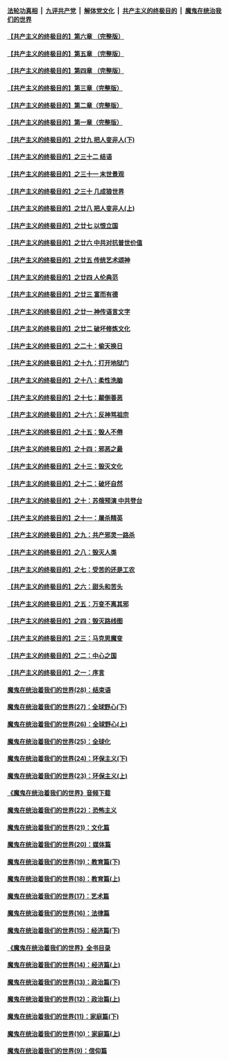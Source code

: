 

####  [法轮功真相](../../../../basic/blob/master/README.md?t=04011231) &nbsp;|&nbsp; [九评共产党](../../../../9ping.md/blob/master/README.md?t=04011231) &nbsp;|&nbsp; [解体党文化](../../../../jtdwh.md/blob/master/README.md?t=04011231)  &nbsp;|&nbsp; [共产主义的终极目的](../../../../gczydzjmd.md/blob/master/README.md?t=04011231) &nbsp;|&nbsp; [魔鬼在统治我们的世界](../../../../mgztzwmdsj.md/blob/master/README.md?t=04011231) 

#### [【共产主义的终极目的】第六章 （完整版）](../pages/nsc422/n11428913.md?t=04011231) 

#### [【共产主义的终极目的】第五章 （完整版）](../pages/nsc422/n11428912.md?t=04011231) 

#### [【共产主义的终极目的】第四章 （完整版）](../pages/nsc422/n11428907.md?t=04011231) 

#### [【共产主义的终极目的】第三章（完整版）](../pages/nsc422/n11428848.md?t=04011231) 

#### [【共产主义的终极目的】第二章（完整版）](../pages/nsc422/n11428831.md?t=04011231) 

#### [【共产主义的终极目的】第一章（完整版）](../pages/nsc422/n11417651.md?t=04011231) 

#### [【共产主义的终极目的】之廿九 把人变非人(下)](../pages/nsc422/n11344140.md?t=04011231) 

#### [【共产主义的终极目的】之三十二 结语](../pages/nsc422/n11360535.md?t=04011231) 

#### [【共产主义的终极目的】之三十一 末世景观](../pages/nsc422/n11351129.md?t=04011231) 

#### [【共产主义的终极目的】之三十 几成狼世界](../pages/nsc422/n11348280.md?t=04011231) 

#### [【共产主义的终极目的】之廿八 把人变非人(上)](../pages/nsc422/n11340492.md?t=04011231) 

#### [【共产主义的终极目的】之廿七 以恨立国](../pages/nsc422/n11336944.md?t=04011231) 

#### [【共产主义的终极目的】之廿六 中共对抗普世价值](../pages/nsc422/n11324785.md?t=04011231) 

#### [【共产主义的终极目的】之廿五 传统艺术颂神](../pages/nsc422/n11296396.md?t=04011231) 

#### [【共产主义的终极目的】之廿四 人伦典范](../pages/nsc422/n11296397.md?t=04011231) 

#### [【共产主义的终极目的】之廿三 富而有德](../pages/nsc422/n11283598.md?t=04011231) 

#### [【共产主义的终极目的】之廿一 神传语言文字](../pages/nsc422/n11263265.md?t=04011231) 

#### [【共产主义的终极目的】之廿二 破坏修炼文化](../pages/nsc422/n11245728.md?t=04011231) 

#### [【共产主义的终极目的】之二十：偷天换日](../pages/nsc422/n11238846.md?t=04011231) 

#### [【共产主义的终极目的】之十九：打开地狱门](../pages/nsc422/n11206376.md?t=04011231) 

#### [【共产主义的终极目的】之十八：柔性洗脑](../pages/nsc422/n11199994.md?t=04011231) 

#### [【共产主义的终极目的】之十七：颠倒善恶](../pages/nsc422/n11179782.md?t=04011231) 

#### [【共产主义的终极目的】之十六：反神骂祖宗](../pages/nsc422/n11166798.md?t=04011231) 

#### [【共产主义的终极目的】之十五：毁人不倦](../pages/nsc422/n11166792.md?t=04011231) 

#### [【共产主义的终极目的】之十四：邪恶之最](../pages/nsc422/n11150249.md?t=04011231) 

#### [【共产主义的终极目的】之十三：毁灭文化](../pages/nsc422/n11135227.md?t=04011231) 

#### [【共产主义的终极目的】之十二：破坏自然](../pages/nsc422/n11135214.md?t=04011231) 

#### [【共产主义的终极目的】之十：苏俄预演 中共登台](../pages/nsc422/n11118424.md?t=04011231) 

#### [【共产主义的终极目的】之十一：屠杀精英](../pages/nsc422/n11118442.md?t=04011231) 

#### [【共产主义的终极目的】之九：共产邪灵一路杀](../pages/nsc422/n11114139.md?t=04011231) 

#### [【共产主义的终极目的】之八：毁灭人类](../pages/nsc422/n11108503.md?t=04011231) 

#### [【共产主义的终极目的】之七：受苦的还是工农](../pages/nsc422/n11101809.md?t=04011231) 

#### [【共产主义的终极目的】之六：甜头和苦头](../pages/nsc422/n11096971.md?t=04011231) 

#### [【共产主义的终极目的】之五：万变不离其邪](../pages/nsc422/n11091285.md?t=04011231) 

#### [【共产主义的终极目的】之四：毁灭路线图](../pages/nsc422/n11086284.md?t=04011231) 

#### [【共产主义的终极目的】之三：马克思魔变](../pages/nsc422/n11061941.md?t=04011231) 

#### [【共产主义的终极目的】之二：中心之国](../pages/nsc422/n11047728.md?t=04011231) 

#### [【共产主义的终极目的】之一：序言](../pages/nsc422/n11086077.md?t=04011231) 

#### [魔鬼在统治着我们的世界(28)：结束语](../pages/nsc422/n10936246.md?t=04011231) 

#### [魔鬼在统治着我们的世界(27)：全球野心(下)](../pages/nsc422/n10928319.md?t=04011231) 

#### [魔鬼在统治着我们的世界(26)：全球野心(上)](../pages/nsc422/n10900318.md?t=04011231) 

#### [魔鬼在统治着我们的世界(25)：全球化](../pages/nsc422/n10788205.md?t=04011231) 

#### [魔鬼在统治着我们的世界(24)：环保主义(下)](../pages/nsc422/n10695307.md?t=04011231) 

#### [魔鬼在统治着我们的世界(23)：环保主义(上)](../pages/nsc422/n10688613.md?t=04011231) 

#### [《魔鬼在统治着我们的世界》音频下载](../pages/nsc422/n10635553.md?t=04011231) 

#### [魔鬼在统治着我们的世界(22)：恐怖主义](../pages/nsc422/n10614727.md?t=04011231) 

#### [魔鬼在统治着我们的世界(21)：文化篇](../pages/nsc422/n10597706.md?t=04011231) 

#### [魔鬼在统治着我们的世界(20)：媒体篇](../pages/nsc422/n10586579.md?t=04011231) 

#### [魔鬼在统治着我们的世界(19)：教育篇(下)](../pages/nsc422/n10564808.md?t=04011231) 

#### [魔鬼在统治着我们的世界(18)：教育篇(上)](../pages/nsc422/n10526970.md?t=04011231) 

#### [魔鬼在统治着我们的世界(17)：艺术篇](../pages/nsc422/n10499093.md?t=04011231) 

#### [魔鬼在统治着我们的世界(16)：法律篇](../pages/nsc422/n10485969.md?t=04011231) 

#### [魔鬼在统治着我们的世界(15)：经济篇(下)](../pages/nsc422/n10469975.md?t=04011231) 

#### [《魔鬼在统治着我们的世界》全书目录](../pages/nsc422/n10464261.md?t=04011231) 

#### [魔鬼在统治着我们的世界(14)：经济篇(上)](../pages/nsc422/n10457370.md?t=04011231) 

#### [魔鬼在统治着我们的世界(13)：政治篇(下)](../pages/nsc422/n10448270.md?t=04011231) 

#### [魔鬼在统治着我们的世界(12)：政治篇(上)](../pages/nsc422/n10444576.md?t=04011231) 

#### [魔鬼在统治着我们的世界(11)：家庭篇(下)](../pages/nsc422/n10440961.md?t=04011231) 

#### [魔鬼在统治着我们的世界(10)：家庭篇(上)](../pages/nsc422/n10435448.md?t=04011231) 

#### [魔鬼在统治着我们的世界(9)：信仰篇](../pages/nsc422/n10432159.md?t=04011231) 

